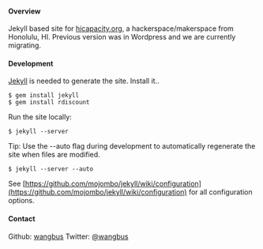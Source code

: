 #### Overview
Jekyll based site for [hicapacity.org](http://hicapacity.org), a
hackerspace/makerspace from Honolulu, HI. Previous version was in Wordpress
and we are currently migrating.

#### Development
[Jekyll](https://github.com/mojombo/jekyll) is needed to generate the site.
Install it..

    $ gem install jekyll
    $ gem install rdiscount

Run the site locally:

    $ jekyll --server

Tip: Use the --auto flag during development to automatically regenerate the site when files are modified.
    
    $ jekyll --server --auto
    
See [https://github.com/mojombo/jekyll/wiki/configuration](https://github.com/mojombo/jekyll/wiki/configuration) for all configuration options.

#### Contact
Github: [wangbus](http://github.com/wangbus)
Twitter: [@wangbus](http://twitter.com/wangbus)
